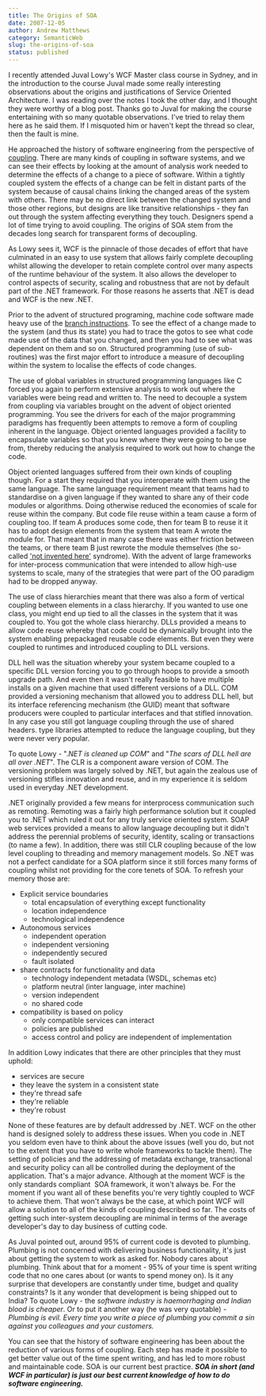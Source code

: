 ```yaml
---
title: The Origins of SOA
date: 2007-12-05
author: Andrew Matthews
category: SemanticWeb
slug: the-origins-of-soa
status: published
---
```


I recently attended Juval Lowy's WCF Master class course in Sydney, and in the introduction to the course Juval made some really interesting observations about the origins and justifications of Service Oriented Architecture. I was reading over the notes I took the other day, and I thought they were worthy of a blog post. Thanks go to Juval for making the course entertaining with so many quotable observations. I've tried to relay them here as he said them. If I misquoted him or haven't kept the thread so clear, then the fault is mine.

He approached the history of software engineering from the perspective of [coupling](http://en.wikipedia.org/wiki/Coupling_%28computer_science%29). There are many kinds of coupling in software systems, and we can see their effects by looking at the amount of analysis work needed to determine the effects of a change to a piece of software. Within a tightly coupled system the effects of a change can be felt in distant parts of the system because of causal chains linking the changed areas of the system with others. There may be no direct link between the changed system and those other regions, but designs are like transitive relationships - they fan out through the system affecting everything they touch. Designers spend a lot of time trying to avoid coupling. The origins of SOA stem from the decades long search for transparent forms of decoupling.

As Lowy sees it, WCF is the pinnacle of those decades of effort that have culminated in an easy to use system that allows fairly complete decoupling whilst allowing the developer to retain complete control over many aspects of the runtime behaviour of the system. It also allows the developer to control aspects of security, scaling and robustness that are not by default part of the .NET framework. For those reasons he asserts that .NET is dead and WCF is the new .NET.

Prior to the advent of structured programing, machine code software made heavy use of the [branch instructions](http://en.wikipedia.org/wiki/Considered_Harmful). To see the effect of a change made to the system (and thus its state) you had to trace the gotos to see what code made use of the data that you changed, and then you had to see what was dependent on them and so on. Structured programming (use of sub-routines) was the first major effort to introduce a measure of decoupling within the system to localise the effects of code changes.

The use of global variables in structured programming languages like C forced you again to perform extensive analysis to work out where the variables were being read and written to. The need to decouple a system from coupling via variables brought on the advent of object oriented programming. You see the drivers for each of the major programming paradigms has frequently been attempts to remove a form of coupling inherent in the language. Object oriented languages provided a facility to encapsulate variables so that you knew where they were going to be use from, thereby reducing the analysis required to work out how to change the code.

Object oriented languages suffered from their own kinds of coupling though. For a start they required that you interoperate with them using the same language. The same language requirement meant that teams had to standardise on a given language if they wanted to share any of their code modules or algorithms. Doing otherwise reduced the economies of scale for reuse within the company. But code file reuse within a team cause a form of coupling too. If team A produces some code, then for team B to reuse it it has to adopt design elements from the system that team A wrote the module for. That meant that in many case there was either friction between the teams, or there team B just rewrote the module themselves (the so-called ['not invented here'](http://en.wikipedia.org/wiki/Not_invented_here) syndrome). With the advent of large frameworks for inter-process communication that were intended to allow high-use systems to scale, many of the strategies that were part of the OO paradigm had to be dropped anyway.

The use of class hierarchies meant that there was also a form of vertical coupling between elements in a class hierarchy. If you wanted to use one class, you might end up tied to all the classes in the system that it was coupled to. You got the whole class hierarchy. DLLs provided a means to allow code reuse whereby that code could be dynamically brought into the system enabling prepackaged reusable code elements. But even they were coupled to runtimes and introduced coupling to DLL versions.

DLL hell was the situation whereby your system became coupled to a specific DLL version forcing you to go through hoops to provide a smooth upgrade path. And even then it wasn't really feasible to have multiple installs on a given machine that used different versions of a DLL. COM provided a versioning mechanism that allowed you to address DLL hell, but its interface referencing mechanism (the GUID) meant that software producers were coupled to particular interfaces and that stifled innovation. In any case you still got language coupling through the use of shared headers. type libraries attempted to reduce the language coupling, but they were never very popular.

To quote Lowy - ".*NET is cleaned up COM*" and "*The scars of DLL hell are all over .NET*". The CLR is a component aware version of COM. The versioning problem was largely solved by .NET, but again the zealous use of versioning stifles innovation and reuse, and in my experience it is seldom used in everyday .NET development.

.NET originally provided a few means for interprocess communication such as remoting. Remoting was a fairly high performance solution but it coupled you to .NET which ruled it out for any truly service oriented system. SOAP web services provided a means to allow language decoupling but it didn't address the perennial problems of security, identity, scaling or transactions (to name a few). In addition, there was still CLR coupling because of the low level coupling to threading and memory management models. So .NET was not a perfect candidate for a SOA platform since it still forces many forms of coupling whilst not providing for the core tenets of SOA. To refresh your memory those are:

-   Explicit service boundaries
    -   total encapsulation of everything except functionality
    -   location independence
    -   technological independence
-   Autonomous services
    -   independent operation
    -   independent versioning
    -   independently secured
    -   fault isolated
-   share contracts for functionality and data
    -   technology independent metadata (WSDL, schemas etc)
    -   platform neutral (inter language, inter machine)
    -   version independent
    -   no shared code
-   compatibility is based on policy
    -   only compatible services can interact
    -   policies are published
    -   access control and policy are independent of implementation

In addition Lowy indicates that there are other principles that they must uphold:

-   services are secure
-   they leave the system in a consistent state
-   they're thread safe
-   they're reliable
-   they're robust

None of these features are by default addressed by .NET. WCF on the other hand is designed solely to address these issues. When you code in .NET you seldom even have to think about the above issues (well you do, but not to the extent that you have to write whole frameworks to tackle them). The setting of policies and the addressing of metadata exchange, transactional and security policy can all be controlled during the deployment of the application. That's a major advance. Although at the moment WCF is the only standards compliant  SOA framework, it won't always be. For the moment if you want all of these benefits you're very tightly coupled to WCF to achieve them. That won't always be the case, at which point WCF will allow a solution to all of the kinds of coupling described so far. The costs of getting such inter-system decoupling are minimal in terms of the average developer's day to day business of cutting code.

As Juval pointed out, around 95% of current code is devoted to plumbing. Plumbing is not concerned with delivering business functionality, it's just about getting the system to work as asked for. Nobody cares about plumbing. Think about that for a moment - 95% of your time is spent writing code that no one cares about (or wants to spend money on). Is it any surprise that developers are constantly under time, budget and quality constraints? Is it any wonder that development is being shipped out to India? To quote Lowy - the *software industry is haemorrhaging and Indian blood is cheaper*. Or to put it another way (he was very quotable) - *Plumbing is evil. Every time you write a piece of plumbing you commit a sin against you colleagues and your customers.*

You can see that the history of software engineering has been about the reduction of various forms of coupling. Each step has made it possible to get better value out of the time spent writing, and has led to more robust and maintainable code. SOA is our current best practice. ***SOA in short (and WCF in particular) is just our best current knowledge of how to do software engineering.***
